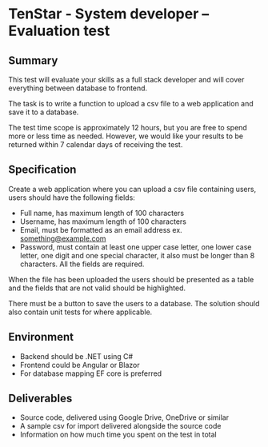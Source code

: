 # TenStar - System developer – Evaluation test

## Summary
This test will evaluate your skills as a full stack developer and will cover everything between
database to frontend.

The task is to write a function to upload a csv file to a web application and save it to a database.

The test time scope is approximately 12 hours, but you are free to spend more or less time as
needed. However, we would like your results to be returned within 7 calendar days of receiving
the test.

## Specification
Create a web application where you can upload a csv file containing users, users should have
the following fields:
- Full name, has maximum length of 100 characters
- Username, has maximum length of 100 characters
- Email, must be formatted as an email address ex. something@example.com
- Password, must contain at least one upper case letter, one lower case letter, one digit and one special character, it also must be longer than 8 characters.
All the fields are required.

When the file has been uploaded the users should be presented as a table and the fields that are not valid should be highlighted.

There must be a button to save the users to a database.
The solution should also contain unit tests for where applicable.

## Environment
- Backend should be .NET using C#
- Frontend could be Angular or Blazor
- For database mapping EF core is preferred

## Deliverables
- Source code, delivered using Google Drive, OneDrive or similar
- A sample csv for import delivered alongside the source code
- Information on how much time you spent on the test in total
